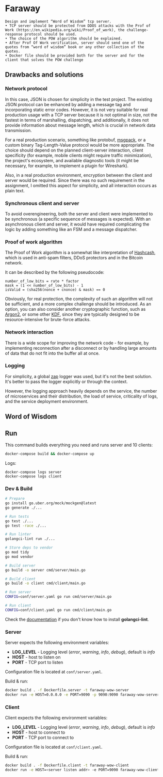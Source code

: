 # Faraway

```
Design and implement “Word of Wisdom” tcp server.
• TCP server should be protected from DDOS attacks with the Prof of Work (https://en.wikipedia.org/wiki/Proof_of_work), the challenge-response protocol should be used.
• The choice of the POW algorithm should be explained.
• After Prof Of Work verification, server should send one of the quotes from “word of wisdom” book or any other collection of the quotes.
• Docker file should be provided both for the server and for the client that solves the POW challenge
```

## Drawbacks and solutions

### Network protocol

In this case, JSON is chosen for simplicity in the test project. The existing JSON protocol can be enhanced by adding a message tag and incorporating static error codes. However, it is not very suitable for real production usage with a TCP server because it is not optimal in size, not the fastest in terms of marshalling, dispatching, and additionally, it does not provide information about message length, which is crucial in network data transmission.

For a real production scenario, something like protobuf, [msgpack](https://msgpack.org), or a custom binary Tag-Length-Value protocol would be more appropriate. The choice should depend on the planned client-server interaction, client specificity (for example, mobile clients might require traffic minimization), the project's ecosystem, and available diagnostic tools (it might be necessary, for example, to implement a plugin for Wireshark).

Also, in a real production environment, encryption between the client and server would be required. Since there was no such requirement in the assignment, I omitted this aspect for simplicity, and all interaction occurs as plain text.

### Synchronous client and server

To avoid overengineering, both the server and client were implemented to be synchronous (a specific sequence of messages is expected). With an asynchronous client and server, it would have required complicating the logic by adding something like an FSM and a message dispatcher.

### Proof of work algorithm

The Proof of Work algorithm is a somewhat like interpretation of [Hashcash](https://en.wikipedia.org/wiki/Hashcash), which is used in anti-spam filters, DDoS protectors and in the Bitcoin network.

It can be described by the following pseudocode:
```
number_of_low_bits = rate * factor
mask = (1 << number_of_low_bits) - 1
isValid = (sha256(nonce + cnonce) & mask) == 0
```

Obviously, for real protection, the complexity of such an algorithm will not be sufficient, and a more complex challenge should be introduced. As an option, you can also consider another cryptographic function, such as [Argon2](https://en.wikipedia.org/wiki/Argon2), or some other [KDF](https://en.wikipedia.org/wiki/Key_derivation_function), since they are typically designed to be resource-intensive for brute-force attacks.

### Network interaction
There is a wide scope for improving the network code - for example, by implementing reconnection after a disconnect or by handling large amounts of data that do not fit into the buffer all at once.

### Logging

For simplicity, a global [zap](https://github.com/uber-go/zap) logger was used, but it's not the best solution. It's better to pass the logger explicitly or through the context.

However, the logging approach heavily depends on the service, the number of microservices and their distribution, the load of service, criticality of logs, and the service deployment environment.

## Word of Wisdom

## Run

This command builds everything you need and runs server and 10 clients:
```sh
docker-compose build && docker-compose up
```

Logs:
```
docker-compose logs server
docker-compose logs client
```


### Dev & Build

```sh
# Prepare
go install go.uber.org/mock/mockgen@latest
go generate ./...

# Run tests
go test ./...
go test -race ./...

# Run linter
golangci-lint run ./...

# Store deps to vendor 
go mod tidy
go mod vendor

# Build server
go build -o server cmd/server/main.go

# Build client
go build -o client cmd/client/main.go

# Run server
CONFIG=conf/server.yaml go run cmd/server/main.go

# Run client
CONFIG=conf/client.yaml go run cmd/client/main.go
```

Check the [documentation](https://golangci-lint.run/welcome/install/#local-installation) if you don't know how to install **golangci-lint**.

### Server
Server expects the following environment variables:
  - **LOG_LEVEL** - Logging level (*error*, *warning*, *info*, *debug*), default is *info*
  - **HOST** - host to listen on
  - **PORT** - TCP port to listen

Configuration file is located at `conf/server.yaml`.

Build & run:
```sh
docker build . -f Dockerfile.server -t faraway-wow-server
docker run -e HOST=0.0.0.0 -e PORT=9090 -p 9090:9090 faraway-wow-server
```

### Client
Client expects the following environment variables:
  - **LOG_LEVEL** - Logging level (*error*, *warning*, *info*, *debug*), default is *info*
  - **HOST** - host to connect to
  - **PORT** - TCP port to connect to

Configuration file is located at `conf/client.yaml`.

Build & run:
```sh
docker build . -f Dockerfile.client -t faraway-wow-client
docker run -e HOST=<server listen addr> -e PORT=9090 faraway-wow-client
```

